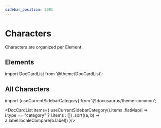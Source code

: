 ```yaml
---
sidebar_position: 2001
---
```


# Characters

Characters are organized per Element.

## Elements

import DocCardList from '@theme/DocCardList';

<DocCardList />

## All Characters

import {useCurrentSidebarCategory} from '@docusaurus/theme-common';

<DocCardList items={
    useCurrentSidebarCategory().items
        .flatMap(i => i.type == "category" ? i.items : [])
        .sort((a, b) => a.label.localeCompare(b.label))
}/> 
